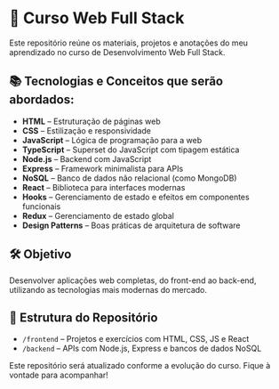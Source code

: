 <h1>🚀 Curso Web Full Stack</h1>

<p>
  Este repositório reúne os materiais, projetos e anotações do meu aprendizado no curso de Desenvolvimento Web Full Stack.
</p>

<h2>📚 Tecnologias e Conceitos que serão abordados:</h2>
<ul>
  <li><strong>HTML</strong> – Estruturação de páginas web</li>
  <li><strong>CSS</strong> – Estilização e responsividade</li>
  <li><strong>JavaScript</strong> – Lógica de programação para a web</li>
  <li><strong>TypeScript</strong> – Superset do JavaScript com tipagem estática</li>
  <li><strong>Node.js</strong> – Backend com JavaScript</li>
  <li><strong>Express</strong> – Framework minimalista para APIs</li>
  <li><strong>NoSQL</strong> – Banco de dados não relacional (como MongoDB)</li>
  <li><strong>React</strong> – Biblioteca para interfaces modernas</li>
  <li><strong>Hooks</strong> – Gerenciamento de estado e efeitos em componentes funcionais</li>
  <li><strong>Redux</strong> – Gerenciamento de estado global</li>
  <li><strong>Design Patterns</strong> – Boas práticas de arquitetura de software</li>
</ul>

<h2>🛠️ Objetivo</h2>
<p>
  Desenvolver aplicações web completas, do front-end ao back-end, utilizando as tecnologias mais modernas do mercado.
</p>

<h2>📁 Estrutura do Repositório</h2>
<ul>
  <li><code>/frontend</code> – Projetos e exercícios com HTML, CSS, JS e React</li>
  <li><code>/backend</code> – APIs com Node.js, Express e bancos de dados NoSQL</li>
</ul>

<p>
  Este repositório será atualizado conforme a evolução do curso. Fique à vontade para acompanhar!
</p>
